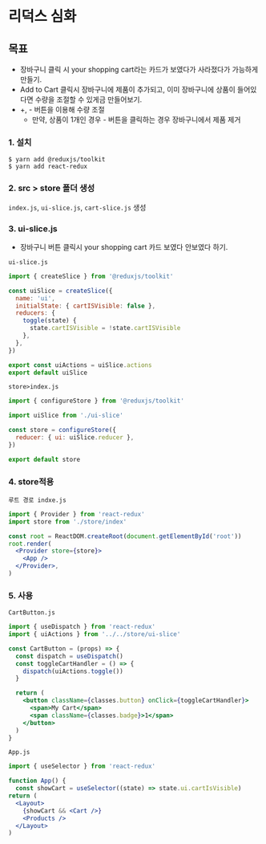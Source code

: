 # 리덕스 심화

## 목표

- 장바구니 클릭 시 your shopping cart라는 카드가 보였다가 사라졌다가 가능하게 만들기.
- Add to Cart 클릭시 장바구니에 제품이 추가되고, 이미 장바구니에 상품이 들어있다면 수량을 조절할 수 있게금 만들어보기.
- +, - 버튼을 이용해 수량 조절
  - 만약, 상품이 1개인 경우 - 버튼을 클릭하는 경우 장바구니에서 제품 제거

### 1. 설치

```
$ yarn add @reduxjs/toolkit
$ yarn add react-redux
```

### 2. src > store 폴더 생성

`index.js`, `ui-slice.js`, `cart-slice.js` 생성

### 3. ui-slice.js

- 장바구니 버튼 클릭시 your shopping cart 카드 보였다 안보였다 하기.

`ui-slice.js`

```jsx
import { createSlice } from '@reduxjs/toolkit'

const uiSlice = createSlice({
  name: 'ui',
  initialState: { cartISVisible: false },
  reducers: {
    toggle(state) {
      state.cartISVisible = !state.cartISVisible
    },
  },
})

export const uiActions = uiSlice.actions
export default uiSlice
```

`store>index.js`

```jsx
import { configureStore } from '@reduxjs/toolkit'

import uiSlice from './ui-slice'

const store = configureStore({
  reducer: { ui: uiSlice.reducer },
})

export default store
```

### 4. store적용

`루트 경로 indxe.js`

```jsx
import { Provider } from 'react-redux'
import store from './store/index'

const root = ReactDOM.createRoot(document.getElementById('root'))
root.render(
  <Provider store={store}>
    <App />
  </Provider>,
)
```

### 5. 사용

`CartButton.js`

```jsx
import { useDispatch } from 'react-redux'
import { uiActions } from '../../store/ui-slice'

const CartButton = (props) => {
  const dispatch = useDispatch()
  const toggleCartHandler = () => {
    dispatch(uiActions.toggle())
  }

  return (
    <button className={classes.button} onClick={toggleCartHandler}>
      <span>My Cart</span>
      <span className={classes.badge}>1</span>
    </button>
  )
}
```

`App.js`

```jsx
import { useSelector } from 'react-redux'

function App() {
  const showCart = useSelector((state) => state.ui.cartIsVisible)
return (
  <Layout>
    {showCart && <Cart />}
    <Products />
  </Layout>
)
```
